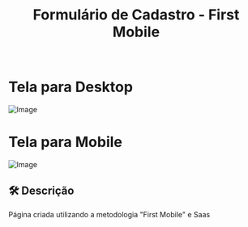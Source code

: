 <h1 align="center"> Formulário de Cadastro - First Mobile </h1>

<br><h1>Tela para Desktop</h1>
![Image](https://github.com/user-attachments/assets/fd686b3b-0639-4abe-9bfa-a1804d65800c)
<br><h1>Tela para Mobile</h1>
![Image](https://github.com/user-attachments/assets/19fb2383-924a-4996-a18b-a94d40cfa4ee)

## 🛠️ Descrição

Página criada utilizando a metodologia "First Mobile" e Saas
